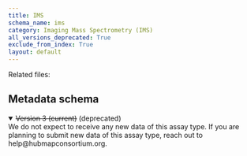 ```yaml
---
title: IMS
schema_name: ims
category: Imaging Mass Spectrometry (IMS)
all_versions_deprecated: True
exclude_from_index: True
layout: default
---
```


Related files:





## Metadata schema


<details markdown="1" open="true"><summary><s>Version 3 (current)</s> (deprecated)</summary>
We do not expect to receive any new data of this assay type.
If you are planning to submit new data of this assay type, reach out to help@hubmapconsortium.org.
</details>



<br>

